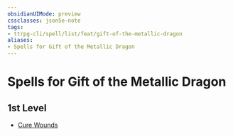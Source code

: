 ```yaml
---
obsidianUIMode: preview
cssclasses: json5e-note
tags:
- ttrpg-cli/spell/list/feat/gift-of-the-metallic-dragon
aliases:
- Spells for Gift of the Metallic Dragon
---
```

# Spells for Gift of the Metallic Dragon

## 1st Level

- [Cure Wounds](/3-Mechanics/CLI/Compendium/spells/cure-wounds.md "PHB")